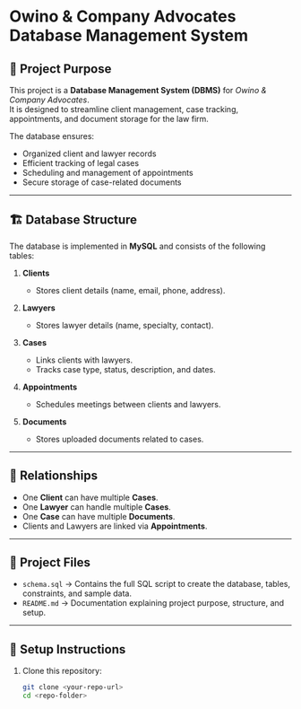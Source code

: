 # Owino & Company Advocates Database Management System

## 📌 Project Purpose
This project is a **Database Management System (DBMS)** for *Owino & Company Advocates*.  
It is designed to streamline client management, case tracking, appointments, and document storage for the law firm.  

The database ensures:
- Organized client and lawyer records
- Efficient tracking of legal cases
- Scheduling and management of appointments
- Secure storage of case-related documents

---

## 🏗️ Database Structure
The database is implemented in **MySQL** and consists of the following tables:

1. **Clients**
   - Stores client details (name, email, phone, address).

2. **Lawyers**
   - Stores lawyer details (name, specialty, contact).

3. **Cases**
   - Links clients with lawyers.
   - Tracks case type, status, description, and dates.

4. **Appointments**
   - Schedules meetings between clients and lawyers.

5. **Documents**
   - Stores uploaded documents related to cases.

---

## 🔑 Relationships
- One **Client** can have multiple **Cases**.
- One **Lawyer** can handle multiple **Cases**.
- One **Case** can have multiple **Documents**.
- Clients and Lawyers are linked via **Appointments**.

---

## 📂 Project Files
- `schema.sql` → Contains the full SQL script to create the database, tables, constraints, and sample data.
- `README.md` → Documentation explaining project purpose, structure, and setup.

---

## 🚀 Setup Instructions
1. Clone this repository:
   ```bash
   git clone <your-repo-url>
   cd <repo-folder>
